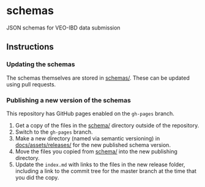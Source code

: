 # schemas
JSON schemas for VEO-IBD data submission

## Instructions

### Updating the schemas

The schemas themselves are stored in [schemas/](schemas/). These can be updated using pull requests.

### Publishing a new version of the schemas

This repository has GitHub pages enabled on the `gh-pages` branch.

1. Get a copy of the files in the [schema/](schema/) directory outside of the repository.
1. Switch to the `gh-pages` branch.
1. Make a new directory (named via semantic versioning) in [docs/assets/releases/](docs/assets/releases/) for the new published schema version.
1. Move the files you copied from [schema/](schema/) into the new publishing directory.
1. Update the `index.md` with links to the files in the new release folder, including a link to the commit tree for the master branch at the time that you did the copy.
